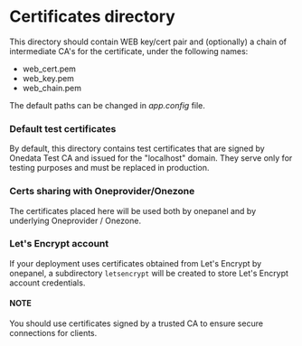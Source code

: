 # Certificates directory

This directory should contain WEB key/cert pair and (optionally) a
chain of intermediate CA's for the certificate, under the following names:

* web_cert.pem
* web_key.pem
* web_chain.pem

The default paths can be changed in *app.config* file.

### Default test certificates

By default, this directory contains test certificates that are signed by
Onedata Test CA and issued for the "localhost" domain. They serve only for 
testing purposes and must be replaced in production.

### Certs sharing with Oneprovider/Onezone

The certificates placed here will be used both by onepanel and by underlying
Oneprovider / Onezone.

### Let's Encrypt account
If your deployment uses certificates obtained from Let's Encrypt by onepanel,
a subdirectory `letsencrypt` will be created to store Let's Encrypt
account credentials.

#### NOTE

You should use certificates signed by a trusted CA to ensure secure connections 
for clients.
